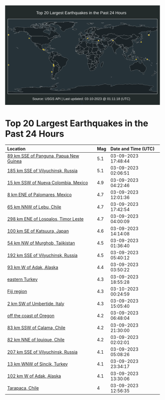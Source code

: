 ![Map](./map.png)

# Top 20 Largest Earthquakes in the Past 24 Hours

| Location | Mag | Date and Time (UTC) |
|:---|:---|:---|
| [89 km SSE of Panguna, Papua New Guinea](https://earthquake.usgs.gov/earthquakes/eventpage/us7000jikg) | 5.1 | 03-09-2023 17:48:44 |
| [185 km SSE of Vilyuchinsk, Russia](https://earthquake.usgs.gov/earthquakes/eventpage/us7000jick) | 5.1 | 03-09-2023 02:06:51 |
| [15 km SSW of Nueva Colombia, Mexico](https://earthquake.usgs.gov/earthquakes/eventpage/us7000jidj) | 4.9 | 03-09-2023 04:22:46 |
| [8 km ENE of Palomares, Mexico](https://earthquake.usgs.gov/earthquakes/eventpage/us7000jifx) | 4.7 | 03-09-2023 12:01:36 |
| [65 km NNW of Lebu, Chile](https://earthquake.usgs.gov/earthquakes/eventpage/us7000jikf) | 4.7 | 03-09-2023 17:42:54 |
| [298 km ENE of Lospalos, Timor Leste](https://earthquake.usgs.gov/earthquakes/eventpage/us7000jidg) | 4.7 | 03-09-2023 04:00:09 |
| [100 km SE of Katsuura, Japan](https://earthquake.usgs.gov/earthquakes/eventpage/us7000jigd) | 4.6 | 03-09-2023 14:14:08 |
| [54 km NW of Murghob, Tajikistan](https://earthquake.usgs.gov/earthquakes/eventpage/us7000jicf) | 4.5 | 03-09-2023 01:36:40 |
| [192 km SSE of Vilyuchinsk, Russia](https://earthquake.usgs.gov/earthquakes/eventpage/us7000jiec) | 4.5 | 03-09-2023 05:40:12 |
| [93 km W of Adak, Alaska](https://earthquake.usgs.gov/earthquakes/eventpage/us7000jidi) | 4.4 | 03-09-2023 03:50:22 |
| [eastern Turkey](https://earthquake.usgs.gov/earthquakes/eventpage/us7000jikw) | 4.3 | 03-09-2023 18:55:28 |
| [Fiji region](https://earthquake.usgs.gov/earthquakes/eventpage/us7000jinj) | 4.3 | 03-10-2023 00:24:59 |
| [2 km SW of Umbertide, Italy](https://earthquake.usgs.gov/earthquakes/eventpage/us7000jiim) | 4.3 | 03-09-2023 15:05:40 |
| [off the coast of Oregon](https://earthquake.usgs.gov/earthquakes/eventpage/us7000jiem) | 4.2 | 03-09-2023 06:48:04 |
| [83 km SSW of Calama, Chile](https://earthquake.usgs.gov/earthquakes/eventpage/us7000jimb) | 4.2 | 03-09-2023 21:30:00 |
| [82 km NNE of Iquique, Chile](https://earthquake.usgs.gov/earthquakes/eventpage/us7000jicj) | 4.2 | 03-09-2023 02:02:01 |
| [207 km SSE of Vilyuchinsk, Russia](https://earthquake.usgs.gov/earthquakes/eventpage/us7000jied) | 4.1 | 03-09-2023 05:08:26 |
| [13 km WNW of Sincik, Turkey](https://earthquake.usgs.gov/earthquakes/eventpage/us7000jin6) | 4.1 | 03-09-2023 23:34:17 |
| [102 km W of Adak, Alaska](https://earthquake.usgs.gov/earthquakes/eventpage/us7000jig7) | 4.1 | 03-09-2023 13:30:06 |
| [Tarapaca, Chile](https://earthquake.usgs.gov/earthquakes/eventpage/us7000jig2) | 4 | 03-09-2023 12:56:35 |
